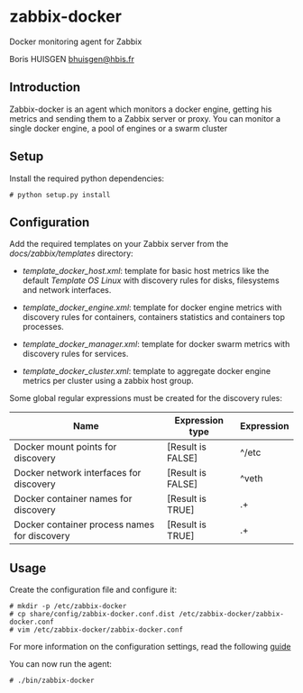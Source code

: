 # zabbix-docker

Docker monitoring agent for Zabbix

Boris HUISGEN <bhuisgen@hbis.fr>

## Introduction

Zabbix-docker is an agent which monitors a docker engine, getting his metrics and sending them to a Zabbix server or
proxy. You can monitor a single docker engine, a pool of engines or a swarm cluster

## Setup

Install the required python dependencies:

    # python setup.py install

## Configuration

Add the required templates on your Zabbix server from the *docs/zabbix/templates* directory:

- *template_docker_host.xml*: template for basic host metrics like the default *Template OS Linux* with discovery rules
for disks, filesystems and network interfaces.

- *template_docker_engine.xml*: template for docker engine metrics with discovery rules for containers, containers
statistics and containers top processes.

- *template_docker_manager.xml*: template for docker swarm metrics with discovery rules for services.  

- *template_docker_cluster.xml*: template to aggregate docker engine metrics per cluster using a zabbix host group.

Some global regular expressions must be created for the discovery rules:

| Name                                         | Expression type   | Expression        |
|----------------------------------------------|-------------------|-------------------|
| Docker mount points for discovery            | [Result is FALSE] | ^/etc             |
| Docker network interfaces for discovery      | [Result is FALSE] | ^veth             |
| Docker container names for discovery         | [Result is TRUE]  | .+                |
| Docker container process names for discovery | [Result is TRUE]  | .+                |

## Usage

Create the configuration file and configure it:

    # mkdir -p /etc/zabbix-docker
    # cp share/config/zabbix-docker.conf.dist /etc/zabbix-docker/zabbix-docker.conf
    # vim /etc/zabbix-docker/zabbix-docker.conf

For more information on the configuration settings, read the following [guide](doc/CONFIG.md)

You can now run the agent:

    # ./bin/zabbix-docker
